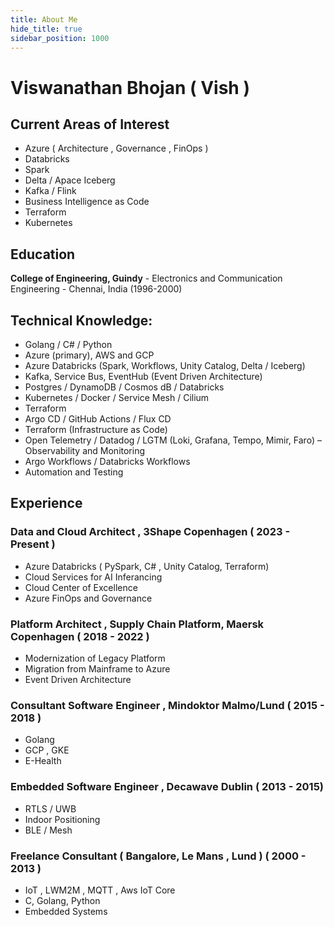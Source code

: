 ```yaml
---
title: About Me
hide_title: true
sidebar_position: 1000
---
```


# Viswanathan Bhojan ( Vish )

## Current Areas of Interest
- Azure ( Architecture , Governance , FinOps )
- Databricks
- Spark
- Delta / Apace Iceberg
- Kafka / Flink
- Business Intelligence as Code
- Terraform
- Kubernetes

## Education

**College of Engineering, Guindy**
    - Electronics and Communication Engineering
    - Chennai, India (1996-2000)

## Technical Knowledge:

- Golang / C# / Python
- Azure (primary), AWS and GCP
- Azure Databricks (Spark, Workflows, Unity Catalog, Delta / Iceberg)
- Kafka, Service Bus, EventHub (Event Driven Architecture)
- Postgres / DynamoDB / Cosmos dB / Databricks
- Kubernetes / Docker / Service Mesh / Cilium
- Terraform
- Argo CD / GitHub Actions / Flux CD
- Terraform (Infrastructure as Code)
- Open Telemetry / Datadog / LGTM (Loki, Grafana, Tempo, Mimir, Faro) – Observability and Monitoring
- Argo Workflows / Databricks Workflows
- Automation and Testing 

## Experience

### Data and Cloud Architect , 3Shape Copenhagen ( 2023 - Present )
- Azure Databricks ( PySpark, C# , Unity Catalog, Terraform)
- Cloud Services for AI Inferancing
- Cloud Center of Excellence
- Azure FinOps and Governance

### Platform Architect , Supply Chain Platform, Maersk Copenhagen ( 2018 - 2022 )
- Modernization of Legacy Platform
- Migration from Mainframe to Azure
- Event Driven Architecture

### Consultant Software Engineer , Mindoktor Malmo/Lund ( 2015 - 2018 )
- Golang
- GCP , GKE
- E-Health

### Embedded Software Engineer , Decawave Dublin ( 2013 - 2015)
- RTLS / UWB
- Indoor Positioning
- BLE / Mesh

### Freelance Consultant ( Bangalore, Le Mans , Lund ) ( 2000 - 2013 )
 - IoT , LWM2M , MQTT , Aws IoT Core
 - C, Golang, Python
 - Embedded Systems
